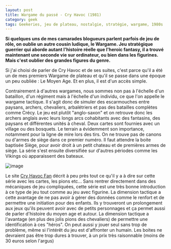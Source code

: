 ```yaml
---
layout: post
title: Wargame du passé - Cry Havoc (1981)
category: geek
tags: Geekeries, jeu de plateau, nostalgie, stratégie, wargame, 1980s
---
```

**Si quelques uns de mes camarades blogueurs parlent parfois de jeu de rôle, on oublie un autre cousin ludique, le Wargame. Jeu stratégique guerrier qui aborde autant l'histoire réelle que l'heroic fantasy, il a trouvé maintenant une seconde vie sur ordinateur, ou bien dans les figurines. Mais c'est oublier des grandes figures du genre.**

Si j'ai choisi de parler de Cry Havoc et de ses suites, c'est parce qu'il a été un de mes premiers Wargame de plateau et qu'il se passe dans une époque un peu oubliée : Le Moyen Age. Et en plus, il est d'un accès simple.

Contrairement à d'autres wargames, nous sommes non pas à l'échelle d'un bataillon, d'un régiment mais à l'échelle d'un individu, ce que l'on appelle le wargame tactique. Il s'agit donc de simuler des escarmouches entre paysans, archers, chevaliers, arbalétriers et pas des batailles complètes comme Crécy. Le jeu est plutôt "anglo-saxon" et on retrouve donc les archers anglais avec leurs longs arcs cohabitants avec des fantasins, des paysans et différentes unités à cheval. Deux cartes sont fournies avec un village ou des bosquets. Le terrain a évidemment son importance, notamment pour la ligne de mire lors des tirs. On ne trouve pas de canons ou d'armes de siège dans ce premier numéro. Il faut attendre la boite baptisée Siège, pour avoir droit à un petit chateau et de premières armes de siège. La série s'est ensuite diversifiée sur d'autres périodes comme les Vikings où apparaissent des bateaux.

![image](http://www.cryhavocfan.org/fr/suite/cryhavoc/images/chbox2.gif)

Le site [Cry Havoc Fan](http://www.cryhavocfan.org)  décrit à peu près tout ce qu'il y a à dire sur cette série avec les cartes, les pions etc... Sans rentrer directement dans des mécaniques de jeu compliquées, cette série est une très bonne introduction à ce type de jeu tout comme au jeu avec figurine. La dimension tactique a cette avantage de ne pas avoir à gérer des données comme le renfort et de permettre une initiation pour des enfants. Ils y trouveront un prolongement aux jeux qu'ils peuvent avoir avec de petits personnages et ça permet aussi de parler d'histoire du moyen age et autour. La dimension tactique a l'avantage (en plus des jolis pions des chevaliers) de permettre une identification à ces "héros". On peut aussi y jouer seul sans trop de problème, même si l'intérêt du jeu est d'affronter un humain. Les boites ne devraient pas être trop dures à trouver, à un prix très raisonnable (moins de 30 euros selon l'argus)


